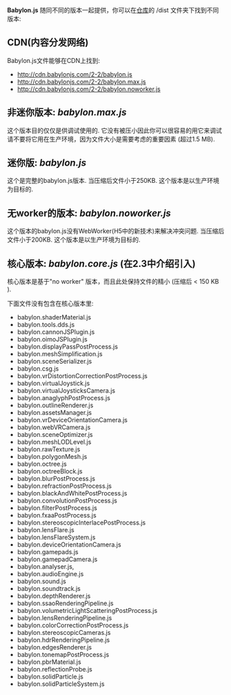 **Babylon.js** 随同不同的版本一起提供，你可以在[仓库](https://github.com/BabylonJS/Babylon.js/tree/master/dist)的 /dist 文件夹下找到不同版本:

## CDN(内容分发网络)

Babylon.js文件能够在CDN上找到:

* http://cdn.babylonjs.com/2-2/babylon.js 
* http://cdn.babylonjs.com/2-2/babylon.max.js 
* http://cdn.babylonjs.com/2-2/babylon.noworker.js 


## 非迷你版本: *babylon.max.js*

这个版本目的仅仅是供调试使用的. 它没有被压小因此你可以很容易的用它来调试
请不要将它用在生产环境，因为文件大小是需要考虑的重要因素 (超过1.5 MB).

## 迷你版: *babylon.js*

这个是完整的babylon.js版本. 当压缩后文件小于250KB. 这个版本是以生产环境为目标的.

## 无worker的版本: *babylon.noworker.js*

这个版本的babylon.js没有WebWorker(H5中的新技术)来解决冲突问题. 当压缩后文件小于200KB. 这个版本是以生产环境为目标的.

## 核心版本: *babylon.core.js* (在2.3中介绍引入)

核心版本是基于"no worker" 版本，而且此处保持文件的精小 (压缩后 < 150 KB ).

下面文件没有包含在核心版本里:

* babylon.shaderMaterial.js
* babylon.tools.dds.js
* babylon.cannonJSPlugin.js
* babylon.oimoJSPlugin.js
* babylon.displayPassPostProcess.js
* babylon.meshSimplification.js
* babylon.sceneSerializer.js
* babylon.csg.js
* babylon.vrDistortionCorrectionPostProcess.js
* babylon.virtualJoystick.js
* babylon.virtualJoysticksCamera.js
* babylon.anaglyphPostProcess.js
* babylon.outlineRenderer.js
* babylon.assetsManager.js
* babylon.vrDeviceOrientationCamera.js
* babylon.webVRCamera.js
* babylon.sceneOptimizer.js
* babylon.meshLODLevel.js
* babylon.rawTexture.js
* babylon.polygonMesh.js
* babylon.octree.js
* babylon.octreeBlock.js
* babylon.blurPostProcess.js
* babylon.refractionPostProcess.js
* babylon.blackAndWhitePostProcess.js
* babylon.convolutionPostProcess.js
* babylon.filterPostProcess.js
* babylon.fxaaPostProcess.js
* babylon.stereoscopicInterlacePostProcess.js
* babylon.lensFlare.js
* babylon.lensFlareSystem.js
* babylon.deviceOrientationCamera.js
* babylon.gamepads.js
* babylon.gamepadCamera.js
* babylon.analyser.js,
* babylon.audioEngine.js
* babylon.sound.js
* babylon.soundtrack.js
* babylon.depthRenderer.js
* babylon.ssaoRenderingPipeline.js
* babylon.volumetricLightScatteringPostProcess.js
* babylon.lensRenderingPipeline.js
* babylon.colorCorrectionPostProcess.js
* babylon.stereoscopicCameras.js
* babylon.hdrRenderingPipeline.js
* babylon.edgesRenderer.js
* babylon.tonemapPostProcess.js
* babylon.pbrMaterial.js
* babylon.reflectionProbe.js
* babylon.solidParticle.js
* babylon.solidParticleSystem.js

